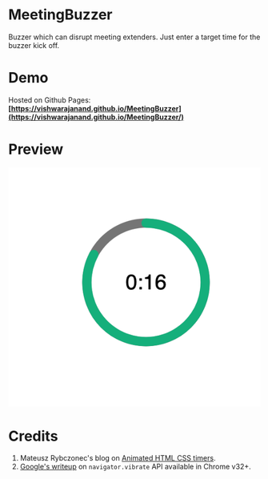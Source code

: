 # MeetingBuzzer
Buzzer which can disrupt meeting extenders. Just enter a target time for the buzzer kick off.

# Demo
Hosted on Github Pages:
**[https://vishwarajanand.github.io/MeetingBuzzer](https://vishwarajanand.github.io/MeetingBuzzer/)**

# Preview
![Preview](https://raw.githubusercontent.com/vishwarajanand/MeetingBuzzer/master/demo.png "Preview")

# Credits
1. Mateusz Rybczonec's blog on [Animated HTML CSS timers](https://css-tricks.com/how-to-create-an-animated-countdown-timer-with-html-css-and-javascript/).
2. [Google's writeup](https://googlechrome.github.io/samples/vibration/) on `navigator.vibrate` API available in Chrome v32+.
